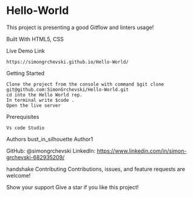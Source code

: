 # Hello-World

This project is presenting a good Gitflow and linters usage!

Built With
    HTML5, CSS
    
Live Demo Link

    https://simongrchevski.github.io/Hello-World/
    

Getting Started

    Clone the project from the console with command $git clone git@github.com:SimonGrchevski/Hello-World.git
    cd into the Hello World rep.
    In terminal write $code .
    Open the live server
    


Prerequisites

    Vs code Studio

Authors
bust_in_silhouette Author1

GitHub: @simongrchevski
LinkedIn: https://www.linkedin.com/in/simon-grchevski-682935209/

handshake Contributing
Contributions, issues, and feature requests are welcome!


Show your support
Give a star if you like this project!
